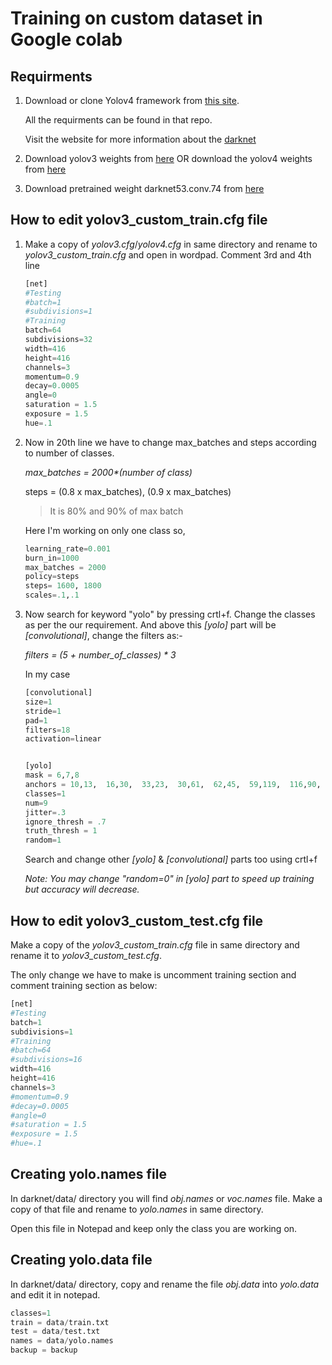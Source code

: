 # Training on custom dataset in Google colab

## Requirments

1. Download or clone Yolov4 framework from [this site](https://github.com/AlexeyAB/darknet.git).

   All the requirments can be found in that repo.

   Visit the website for more information about the [darknet](http://pjreddie.com/darknet/)

2. Download yolov3 weights from [here](https://pjreddie.com/media/files/yolov3.weights) OR download the yolov4 weights from [here](https://drive.google.com/open?id=1cewMfusmPjYWbrnuJRuKhPMwRe_b9PaT)

3. Download pretrained weight darknet53.conv.74 from [here](https://pjreddie.com/media/files/darknet53.conv.74)

## How to edit yolov3_custom_train.cfg file

1. Make a copy of *yolov3.cfg*/*yolov4.cfg* in same directory and rename to *yolov3_custom_train.cfg* and open in wordpad. Comment 3rd and 4th line

   ```python
   [net]
   #Testing
   #batch=1
   #subdivisions=1
   #Training
   batch=64
   subdivisions=32
   width=416
   height=416
   channels=3
   momentum=0.9
   decay=0.0005
   angle=0
   saturation = 1.5
   exposure = 1.5
   hue=.1
   ```
2. Now in 20th line we have to change max_batches and steps according to number of classes.

    _max_batches = 2000*(number of class)_

    steps = (0.8 x max_batches), (0.9 x max_batches)
    >It is 80% and 90% of max batch

    Here I'm working on only one class so,

   ```python
   learning_rate=0.001
   burn_in=1000
   max_batches = 2000
   policy=steps
   steps= 1600, 1800
   scales=.1,.1
   ```

3. Now search for keyword "yolo" by pressing crtl+f. Change the classes as per the our requirement. And above this *[yolo]* part will be *[convolutional]*, change the filters as:-

   _filters = (5 + number_of_classes) * 3_

   In my case

   ```python
   [convolutional]
   size=1
   stride=1
   pad=1
   filters=18
   activation=linear


   [yolo]
   mask = 6,7,8
   anchors = 10,13,  16,30,  33,23,  30,61,  62,45,  59,119,  116,90,  156,198,  373,326
   classes=1
   num=9
   jitter=.3
   ignore_thresh = .7
   truth_thresh = 1
   random=1
   ```

   Search and change other *[yolo]* & *[convolutional]* parts too using crtl+f

   *Note: You may change "random=0" in [yolo] part to speed up training but accuracy will decrease.*

## How to edit yolov3_custom_test.cfg file

   Make a copy of the *yolov3_custom_train.cfg* file in same directory and rename it to *yolov3_custom_test.cfg*.

   The only change we have to make is uncomment training section and comment training section as below:

   ```python
   [net]
   #Testing
   batch=1
   subdivisions=1
   #Training
   #batch=64
   #subdivisions=16
   width=416
   height=416
   channels=3
   #momentum=0.9
   #decay=0.0005
   #angle=0
   #saturation = 1.5
   #exposure = 1.5
   #hue=.1
   ```

## Creating yolo.names file

In darknet/data/ directory you will find *obj.names* or *voc.names* file. Make a copy of that file and rename to *yolo.names* in same directory.

Open this file in Notepad and keep only the class you are working on.

## Creating yolo.data file

In darknet/data/ directory, copy and rename the file *obj.data* into *yolo.data* and edit it in notepad.

```python
classes=1
train = data/train.txt
test = data/test.txt
names = data/yolo.names
backup = backup
```
